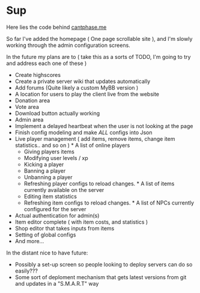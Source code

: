 # Sup

Here lies the code behind [cantphase.me](http://cantphase.me)

So far I've added the homepage ( One page scrollable site ), and I'm slowly working through the admin configuration screens.

In the future my plans are to ( take this as a sorts of TODO, I'm going to try and address each one of these )
  * Create highscores
  * Create a private server wiki that updates automatically
  * Add forums (Quite likely a custom MyBB version )
  * A location for users to play the client live from the website
  * Donation area
  * Vote area
  * Download button actually working
  * Admin area
   * Implement a delayed heartbeat when the user is not looking at the page
   * Finish config modeling and make _ALL_ configs into Json
   * Live player management ( add items, remove items, change item statistics.. and so on )
    * A list of online players
     * Giving players items
     * Modifying user levels / xp
     * Kicking a player
     * Banning a player
     * Unbanning a player
     * Refreshing player configs to reload changes.
    * A list of items currently available on the server
     * Editing item statistics
     * Refreshing item configs to reload changes.
    * A list of NPCs currently configured for the server
   * Actual authentication for admin(s)
   * Item editor complete ( with item costs, and statistics )
   * Shop editor that takes inputs from items
   * Setting of global configs
   * And more...

In the distant nice to have future:
  * Possibly a set-up screen so people looking to deploy servers can do so easily???
  * Some sort of deploment mechanism that gets latest versions from git and updates in a "S.M.A.R.T" way


